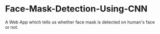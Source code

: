# Face-Mask-Detection-Using-CNN
A Web App which tells us whether face mask is detected on human's face or not.
